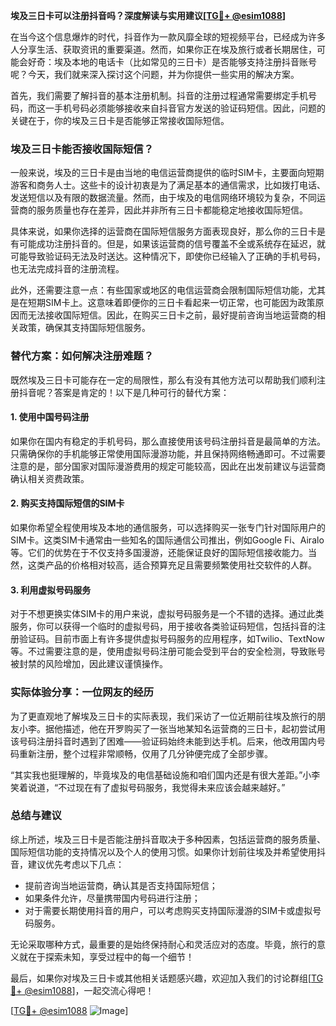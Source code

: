 **埃及三日卡可以注册抖音吗？深度解读与实用建议[[TG💪+ @esim1088](https://t.me/s/esim1088)]**

在当今这个信息爆炸的时代，抖音作为一款风靡全球的短视频平台，已经成为许多人分享生活、获取资讯的重要渠道。然而，如果你正在埃及旅行或者长期居住，可能会好奇：埃及本地的电话卡（比如常见的三日卡）是否能够支持注册抖音账号呢？今天，我们就来深入探讨这个问题，并为你提供一些实用的解决方案。

首先，我们需要了解抖音的基本注册机制。抖音的注册过程通常需要绑定手机号码，而这一手机号码必须能够接收来自抖音官方发送的验证码短信。因此，问题的关键在于，你的埃及三日卡是否能够正常接收国际短信。

### 埃及三日卡能否接收国际短信？

一般来说，埃及的三日卡是由当地的电信运营商提供的临时SIM卡，主要面向短期游客和商务人士。这些卡的设计初衷是为了满足基本的通信需求，比如拨打电话、发送短信以及有限的数据流量。然而，由于埃及的电信网络环境较为复杂，不同运营商的服务质量也存在差异，因此并非所有三日卡都能稳定地接收国际短信。

具体来说，如果你选择的运营商在国际短信服务方面表现良好，那么你的三日卡是有可能成功注册抖音的。但是，如果该运营商的信号覆盖不全或系统存在延迟，就可能导致验证码无法及时送达。这种情况下，即使你已经输入了正确的手机号码，也无法完成抖音的注册流程。

此外，还需要注意一点：有些国家或地区的电信运营商会限制国际短信功能，尤其是在短期SIM卡上。这意味着即便你的三日卡看起来一切正常，也可能因为政策原因而无法接收国际短信。因此，在购买三日卡之前，最好提前咨询当地运营商的相关政策，确保其支持国际短信服务。

### 替代方案：如何解决注册难题？

既然埃及三日卡可能存在一定的局限性，那么有没有其他方法可以帮助我们顺利注册抖音呢？答案是肯定的！以下是几种可行的替代方案：

#### 1. 使用中国号码注册

如果你在国内有稳定的手机号码，那么直接使用该号码注册抖音是最简单的方法。只需确保你的手机能够正常使用国际漫游功能，并且保持网络畅通即可。不过需要注意的是，部分国家对国际漫游费用的规定可能较高，因此在出发前建议与运营商确认相关资费政策。

#### 2. 购买支持国际短信的SIM卡

如果你希望全程使用埃及本地的通信服务，可以选择购买一张专门针对国际用户的SIM卡。这类SIM卡通常由一些知名的国际通信公司推出，例如Google Fi、Airalo等。它们的优势在于不仅支持多国漫游，还能保证良好的国际短信接收能力。当然，这类产品的价格相对较高，适合预算充足且需要频繁使用社交软件的人群。

#### 3. 利用虚拟号码服务

对于不想更换实体SIM卡的用户来说，虚拟号码服务是一个不错的选择。通过此类服务，你可以获得一个临时的虚拟号码，用于接收各类验证码短信，包括抖音的注册验证码。目前市面上有许多提供虚拟号码服务的应用程序，如Twilio、TextNow等。不过需要注意的是，使用虚拟号码注册可能会受到平台的安全检测，导致账号被封禁的风险增加，因此建议谨慎操作。

### 实际体验分享：一位网友的经历

为了更直观地了解埃及三日卡的实际表现，我们采访了一位近期前往埃及旅行的朋友小李。据他描述，他在开罗购买了一张当地某知名运营商的三日卡，起初尝试用该号码注册抖音时遇到了困难——验证码始终未能到达手机。后来，他改用国内号码重新注册，整个过程非常顺畅，仅用了几分钟便完成了全部步骤。

“其实我也挺理解的，毕竟埃及的电信基础设施和咱们国内还是有很大差距。”小李笑着说道，“不过现在有了虚拟号码服务，我觉得未来应该会越来越好。”

### 总结与建议

综上所述，埃及三日卡是否能注册抖音取决于多种因素，包括运营商的服务质量、国际短信功能的支持情况以及个人的使用习惯。如果你计划前往埃及并希望使用抖音，建议优先考虑以下几点：

- 提前咨询当地运营商，确认其是否支持国际短信；
- 如果条件允许，尽量携带国内号码进行注册；
- 对于需要长期使用抖音的用户，可以考虑购买支持国际漫游的SIM卡或虚拟号码服务。

无论采取哪种方式，最重要的是始终保持耐心和灵活应对的态度。毕竟，旅行的意义就在于探索未知，享受过程中的每一个细节！

最后，如果你对埃及三日卡或其他相关话题感兴趣，欢迎加入我们的讨论群组[[TG💪+ @esim1088](https://t.me/s/esim1088)]，一起交流心得吧！ 

[[TG💪+ @esim1088](https://t.me/s/esim1088) ![Image](https://i.postimg.cc/4NQfJmqS/Snipaste-2025-05-13-00-14-12.png)]